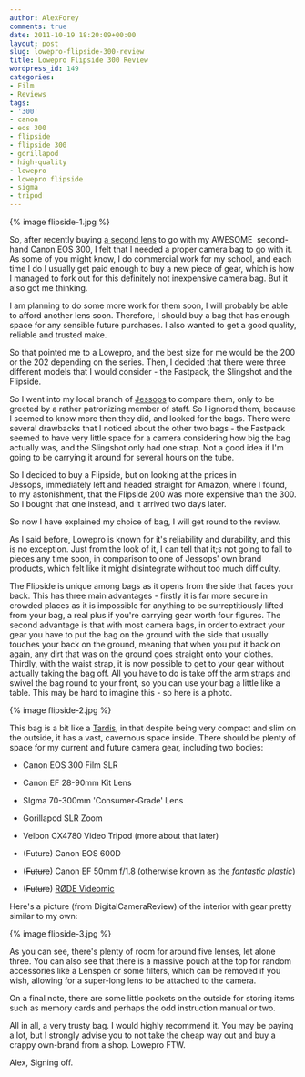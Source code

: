 ```yaml
---
author: AlexForey
comments: true
date: 2011-10-19 18:20:09+00:00
layout: post
slug: lowepro-flipside-300-review
title: Lowepro Flipside 300 Review
wordpress_id: 149
categories:
- Film
- Reviews
tags:
- '300'
- canon
- eos 300
- flipside
- flipside 300
- gorillapod
- high-quality
- lowepro
- lowepro flipside
- sigma
- tripod
---
```


{% image flipside-1.jpg %}

So, after recently buying [a second lens](http://filmandstuff.co.uk/2011/10/lens-review/) to go with my AWESOME  second-hand Canon EOS 300, I felt that I needed a proper camera bag to go with it. As some of you might know, I do commercial work for my school, and each time I do I usually get paid enough to buy a new piece of gear, which is how I managed to fork out for this definitely not inexpensive camera bag. But it also got me thinking.

I am planning to do some more work for them soon, I will probably be able to afford another lens soon. Therefore, I should buy a bag that has enough space for any sensible future purchases. I also wanted to get a good quality, reliable and trusted make.

So that pointed me to a Lowepro, and the best size for me would be the 200 or the 202 depending on the series. Then, I decided that there were three different models that I would consider - the Fastpack, the Slingshot and the Flipside.

So I went into my local branch of [Jessops](http://jessops.com) to compare them, only to be greeted by a rather patronizing member of staff. So I ignored them, because I seemed to know more then they did, and looked for the bags. There were several drawbacks that I noticed about the other two bags - the Fastpack seemed to have very little space for a camera considering how big the bag actually was, and the Slingshot only had one strap. Not a good idea if I'm going to be carrying it around for several hours on the tube.

So I decided to buy a Flipside, but on looking at the prices in Jessops, immediately left and headed straight for Amazon, where I found, to my astonishment, that the Flipside 200 was more expensive than the 300. So I bought that one instead, and it arrived two days later.

So now I have explained my choice of bag, I will get round to the review.

As I said before, Lowepro is known for it's reliability and durability, and this is no exception. Just from the look of it, I can tell that it;s not going to fall to pieces any time soon, in comparison to one of Jessops' own brand products, which felt like it might disintegrate without too much difficulty.

The Flipside is unique among bags as it opens from the side that faces your back. This has three main advantages - firstly it is far more secure in crowded places as it is impossible for anything to be surreptitiously lifted from your bag, a real plus if you're carrying gear worth four figures. The second advantage is that with most camera bags, in order to extract your gear you have to put the bag on the ground with the side that usually touches your back on the ground, meaning that when you put it back on again, any dirt that was on the ground goes straight onto your clothes. Thirdly, with the waist strap, it is now possible to get to your gear without actually taking the bag off. All you have to do is take off the arm straps and swivel the bag round to your front, so you can use your bag a little like a table. This may be hard to imagine this - so here is a photo.

{% image flipside-2.jpg %}

This bag is a bit like a [Tardis](http://en.wikipedia.org/wiki/TARDIS), in that despite being very compact and slim on the outside, it has a vast, cavernous space inside. There should be plenty of space for my current and future camera gear, including two bodies:
	
  * Canon EOS 300 Film SLR

	
  * Canon EF 28-90mm Kit Lens

	
  * SIgma 70-300mm 'Consumer-Grade' Lens

	
  * Gorillapod SLR Zoom

	
  * Velbon CX4780 Video Tripod (more about that later)

	
  * (<del>Future</del>) Canon EOS 600D

	
  * (<del>Future</del>) Canon EF 50mm f/1.8 (otherwise known as the _fantastic plastic_)
	
  * (<del>Future</del>) [RØDE Videomic](http://www.google.co.uk/url?sa=t&source=web&cd=1&ved=0CDcQFjAA&url=http%3A%2F%2Fwww.rodemic.com%2F&ei=eQ-fTsbXGsOQ4gTd8qSYCQ&usg=AFQjCNGYmD9vWSEMPUNoPcE2y2AJi1czJA&sig2=rlw-lt07SopBIem9Tp5PeQ)

Here's a picture (from DigitalCameraReview) of the interior with gear pretty similar to my own:

{% image flipside-3.jpg %}

As you can see, there's plenty of room for around five lenses, let alone three. You can also see that there is a massive pouch at the top for random accessories like a Lenspen or some filters, which can be removed if you wish, allowing for a super-long lens to be attached to the camera.

On a final note, there are some little pockets on the outside for storing items such as memory cards and perhaps the odd instruction manual or two.

All in all, a very trusty bag. I would highly recommend it. You may be paying a lot, but I strongly advise you to not take the cheap way out and buy a crappy own-brand from a shop. Lowepro FTW.




Alex, Signing off.
